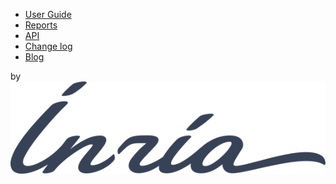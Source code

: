 * [User Guide](USER_GUIDE.md)
* [Reports](REPORTS.md)
* <a href="api/modules/jsonizer.html" style="background-image: var(--sidebar-nav-pagelink-background-image); background-position: var(--sidebar-nav-pagelink-background-position); padding: var(--sidebar-nav-pagelink-padding, var(--sidebar-nav-link-padding));">API</a>
* [Change log](CHANGELOG.md)
* <a href="https://dev.to/ppoulard" style="background-image: var(--sidebar-nav-pagelink-background-image); background-position: var(--sidebar-nav-pagelink-background-position); padding: var(--sidebar-nav-pagelink-padding, var(--sidebar-nav-link-padding));">Blog</a>

by [![inria](inria_logo.svg "Inria")](https://inria.fr)

